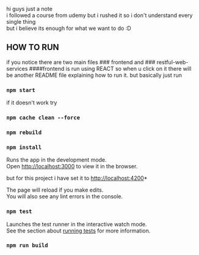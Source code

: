 hi guys just a note<br> 
i followed a course from udemy but i rushed it so i don't understand every single thing<br>
but i believe its enough for what we want to do :D<br>

## HOW TO RUN

if you notice there are two main files ### frontend and ### restful-web-services
####frontend is run using REACT so when u click on it there will be another README file explaining how to run it.
but basically just run 
### `npm start`

if it doesn't work try 
### `npm cache clean --force`
### `npm rebuild`
### `npm install`

Runs the app in the development mode.<br>
Open [http://localhost:3000](http://localhost:3000) to view it in the browser.

but for this project i have set it to [http://localhost:4200](http://localhost:4200)*

The page will reload if you make edits.<br>
You will also see any lint errors in the console.

### `npm test`

Launches the test runner in the interactive watch mode.<br>
See the section about [running tests](https://facebook.github.io/create-react-app/docs/running-tests) for more information.

### `npm run build`
